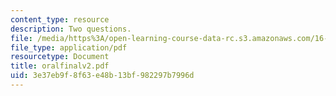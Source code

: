 ```yaml
---
content_type: resource
description: Two questions.
file: /media/https%3A/open-learning-course-data-rc.s3.amazonaws.com/16-120-compressible-flow-spring-2003/3e37eb9f8f63e48b13bf982297b7996d_oralfinalv2.pdf
file_type: application/pdf
resourcetype: Document
title: oralfinalv2.pdf
uid: 3e37eb9f-8f63-e48b-13bf-982297b7996d
---
```

